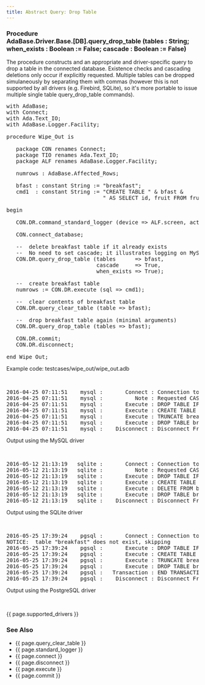 ```yaml
---
title: Abstract Query: Drop Table
---
```


<div class="leftside">
<h3>Procedure<br/>
AdaBase.Driver.Base.[DB].query_drop_table (tables : String;
when_exists : Boolean := False; cascade : Boolean := False)</h3>
<p>The procedure constructs and an appropriate and driver-specific
query to drop a table in the connected database. Existence checks and
cascading deletions only occur if explicitly requested.  Multiple tables
can be dropped simulaneously by separating them with commas (however this
is not supported by all drivers (e.g. Firebird, SQLite), so it's more
portable to issue multiple single table query_drop_table commands).</p>

<pre class="code">
with AdaBase;
with Connect;
with Ada.Text_IO;
with AdaBase.Logger.Facility;

procedure Wipe_Out is

   package CON renames Connect;
   package TIO renames Ada.Text_IO;
   package ALF renames AdaBase.Logger.Facility;

   numrows : AdaBase.Affected_Rows;

   bfast : constant String := "breakfast";
   cmd1  : constant String := "CREATE TABLE " & bfast &
                              " AS SELECT id, fruit FROM fruits";

begin

   CON.DR.command_standard_logger (device => ALF.screen, action => ALF.attach);

   CON.connect_database;

   --  delete breakfast table if it already exists
   --  No need to set cascade; it illustrates logging on MySQL (only)
   CON.DR.query_drop_table (tables      => bfast,
                            cascade     => True,
                            when_exists => True);

   --  create breakfast table
   numrows := CON.DR.execute (sql => cmd1);

   --  clear contents of breakfast table
   CON.DR.query_clear_table (table => bfast);

   --  drop breakfast table again (minimal arguments)
   CON.DR.query_drop_table (tables => bfast);

   CON.DR.commit;
   CON.DR.disconnect;

end Wipe_Out;
</pre>
<p class="caption">Example code: testcases/wipe_out/wipe_out.adb</p>

<br/>
<pre class="output">
2016-04-25 07:11:51    mysql :       Connect : Connection to adabase_examples database succeeded.
2016-04-25 07:11:51    mysql :          Note : Requested CASCADE has no effect on MySQL
2016-04-25 07:11:51    mysql :       Execute : DROP TABLE IF EXISTS breakfast CASCADE
2016-04-25 07:11:51    mysql :       Execute : CREATE TABLE breakfast AS SELECT id, fruit FROM fruits
2016-04-25 07:11:51    mysql :       Execute : TRUNCATE breakfast
2016-04-25 07:11:51    mysql :       Execute : DROP TABLE breakfast
2016-04-25 07:11:51    mysql :    Disconnect : Disconnect From database
</pre>
<p class="caption">Output using the MySQL driver</p>
<br/>
<pre class="output">
2016-05-12 21:13:19   sqlite :       Connect : Connection to file:///home/marino/adabase.sqlite database succeeded.
2016-05-12 21:13:19   sqlite :          Note : Requested CASCADE has no effect on SQLite
2016-05-12 21:13:19   sqlite :       Execute : DROP TABLE IF EXISTS breakfast
2016-05-12 21:13:19   sqlite :       Execute : CREATE TABLE breakfast AS SELECT id, fruit FROM fruits
2016-05-12 21:13:19   sqlite :       Execute : DELETE FROM breakfast
2016-05-12 21:13:19   sqlite :       Execute : DROP TABLE breakfast
2016-05-12 21:13:19   sqlite :    Disconnect : Disconnect From database
</pre>
<p class="caption">Output using the SQLite driver</p>
<br/>
<pre class="output">
2016-05-25 17:39:24    pgsql :       Connect : Connection to adabase_examples database succeeded.
NOTICE:  table "breakfast" does not exist, skipping
2016-05-25 17:39:24    pgsql :       Execute : DROP TABLE IF EXISTS breakfast CASCADE
2016-05-25 17:39:24    pgsql :       Execute : CREATE TABLE breakfast AS SELECT id, fruit FROM fruits
2016-05-25 17:39:24    pgsql :       Execute : TRUNCATE breakfast
2016-05-25 17:39:24    pgsql :       Execute : DROP TABLE breakfast
2016-05-25 17:39:24    pgsql :   Transaction : END TRANSACTION (COMMIT)
2016-05-25 17:39:24    pgsql :    Disconnect : Disconnect From database
</pre>
<p class="caption">Output using the PostgreSQL driver</p>
<br/>
<p>{{ page.supported_drivers }}</p>
</div>
<div class="sidenav">
  <h3>See Also</h3>
  <ul>
    <li>{{ page.query_clear_table }}</li>
    <li>{{ page.standard_logger }}</li>
    <li>{{ page.connect }}</li>
    <li>{{ page.disconnect }}</li>
    <li>{{ page.execute }}</li>
    <li>{{ page.commit }}</li>
  </ul>
</div>
